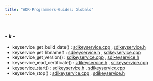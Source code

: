 ```yaml
---
title: "ADK-Programmers-Guides: Globals"
---
```


 

### - k -

- keyservice_get_build_date() : <a href="sdikeyservice_8cpp.md#a5b89ea49a6fdb8f2f7f1821ea9636915">sdikeyservice.cpp</a> , <a href="sdikeyservice_8h.md#ab421e5234fb10c889cddac6b78d3c5ea">sdikeyservice.h</a>
- keyservice_get_libname() : <a href="sdikeyservice_8h.md#a3fabfa707548aef85d0a275bf161437d">sdikeyservice.h</a> , <a href="sdikeyservice_8cpp.md#ade45a421d3a30912d254dc9fbee2ba2a">sdikeyservice.cpp</a>
- keyservice_get_version() : <a href="sdikeyservice_8cpp.md#af9ab59e3a46544a91b38f6f458c3dd37">sdikeyservice.cpp</a> , <a href="sdikeyservice_8h.md#ad987589fe9eb5c2406524bf8ec4147df">sdikeyservice.h</a>
- keyservice_read_certificate() : <a href="sdikeyservice_8h.md#ab974c4fe15eef3d7f1599b8a5d965cb5">sdikeyservice.h</a> , <a href="sdikeyservice_8cpp.md#a9a4d0843e4abfa130e3cac563376c8e1">sdikeyservice.cpp</a>
- keyservice_start() : <a href="sdikeyservice_8h.md#aff15ff808005686075653f803fad5a00">sdikeyservice.h</a> , <a href="sdikeyservice_8cpp.md#aff15ff808005686075653f803fad5a00">sdikeyservice.cpp</a>
- keyservice_stop() : <a href="sdikeyservice_8cpp.md#a9e49df21fedb4d23fc8c0ea2f8b6f4e0">sdikeyservice.cpp</a> , <a href="sdikeyservice_8h.md#a9e49df21fedb4d23fc8c0ea2f8b6f4e0">sdikeyservice.h</a>
